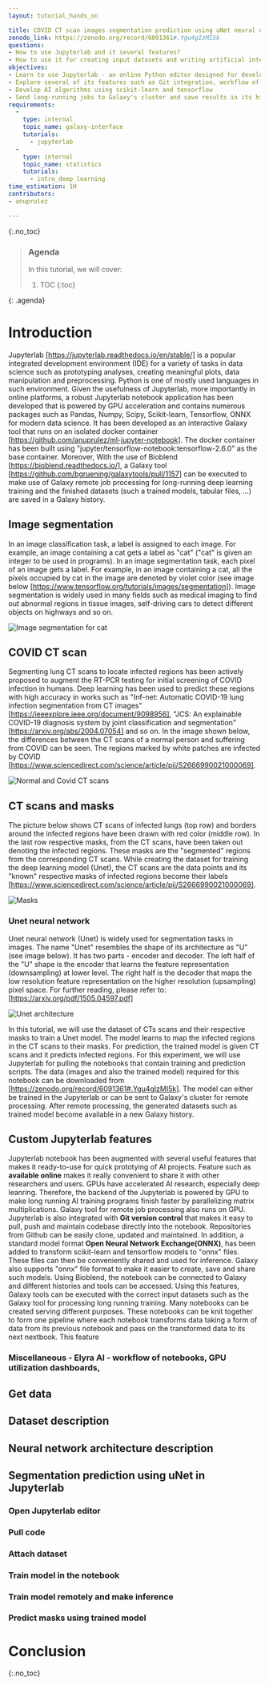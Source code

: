 ```yaml
---
layout: tutorial_hands_on

title: COVID CT scan images segmentation prediction using uNet neural network in GPU-powered Jupyterlab
zenodo_link: https://zenodo.org/record/6091361#.Ygu4gIzMI5k
questions:
- How to use Jupyterlab and it several features?
- How to use it for creating input datasets and writing artificial intelligence (AI) algorithms?
objectives:
- Learn to use Jupyterlab - an online Python editor designed for developing AI algorithms
- Explore several of its features such as Git integration, workflow of jupyter notebook, integration to Galaxy
- Develop AI algorithms using scikit-learn and tensorflow
- Send long-running jobs to Galaxy's cluster and save results in its history
requirements:
  -
    type: internal
    topic_name: galaxy-interface
    tutorials:
      - jupyterlab
  -
    type: internal
    topic_name: statistics
    tutorials:
      - intro_deep_learning
time_estimation: 1H
contributors:
- anuprulez

---
```


{:.no_toc}

> ### Agenda
>
> In this tutorial, we will cover:
>
> 1. TOC
> {:toc}
>
{: .agenda}

# Introduction
Jupyterlab [https://jupyterlab.readthedocs.io/en/stable/] is a popular integrated development environment (IDE) for a variety of tasks in data science such as prototyping analyses, creating meaningful plots, data manipulation and preprocessing. Python is one of mostly used languages in such environment. Given the usefulness of Jupyterlab, more importantly in online platforms, a robust Jupyterlab notebook application has been developed that is powered by GPU acceleration and contains numerous packages such as Pandas, Numpy, Scipy, Scikit-learn, Tensorflow, ONNX for modern data science. It has been developed as an interactive Galaxy tool that runs on an isolated docker container [https://github.com/anuprulez/ml-jupyter-notebook]. The docker container has been built using "jupyter/tensorflow-notebook:tensorflow-2.6.0" as the base container. Moreover, With the use of Bioblend [https://bioblend.readthedocs.io/], a Galaxy tool [https://github.com/bgruening/galaxytools/pull/1157] can be executed to make use of Galaxy remote job processing for long-running deep learning training and the finished datasets (such a trained models, tabular files, ...) are saved in a Galaxy history. 


## Image segmentation
In an image classification task, a label is assigned to each image. For example, an image containing a cat gets a label as "cat" ("cat" is given an integer to be used in programs). In an image segmentation task, each pixel of an image gets a label. For example, in an image containing a cat, all the pixels occupied by cat in the image are denoted by violet color (see image below [https://www.tensorflow.org/tutorials/images/segmentation]). Image segmentation is widely used in many fields such as medical imaging to find out abnormal regions in tissue images, self-driving cars to detect different objects on highways and so on.

![Image segmentation for cat](../../images/cat_segmentation.png "Image segmentation for cat. The outline of the violet section denoted by yellow color is cat's mask.")


## COVID CT scan
Segmenting lung CT scans to locate infected regions has been actively proposed to augment the RT-PCR testing for initial screening of COVID infection in humans. Deep learning has been used to predict these regions with high accuracy in works such as "Inf-net: Automatic COVID-19 lung infection segmentation from CT images" [https://ieeexplore.ieee.org/document/9098956], "JCS: An explainable COVID-19 diagnosis system by joint classification and segmentation" [https://arxiv.org/abs/2004.07054] and so on. In the image shown below, the differences between the CT scans of a normal person and suffering from COVID can be seen. The regions marked by white patches are infected by COVID [https://www.sciencedirect.com/science/article/pii/S2666990021000069].

![Normal and Covid CT scans](../../images/normal_covid_ct_scans.jpg "(Left) Lungs CT scan for normal person and (right) lungs CT scan for person having COVID-19.")


## CT scans and masks
The picture below shows CT scans of infected lungs (top row) and borders around the infected regions have been drawn with red color (middle row). In the last row respective masks, from the CT scans, have been taken out denoting the infected regions. These masks are the "segmented" regions from the corresponding CT scans. While creating the dataset for training the deep learning model (Unet), the CT scans are the data points and its "known" respective masks of infected regions become their labels [https://www.sciencedirect.com/science/article/pii/S2666990021000069]. 

![Masks](../../images/covid_ct_scan_masks.png "Picture shows CT scans and its masks of infected region (drawn with red color in images of the middle row).")

### Unet neural network
Unet neural network (Unet) is widely used for segmentation tasks in images. The name "Unet" resembles the shape of its architecture as "U" (see image below). It has two parts - encoder and decoder. The left half of the "U" shape is the encoder that learns the feature representation (downsampling) at lower level. The right half is the decoder that maps the low resolution feature representation on the higher resolution (upsampling) pixel space. For further reading, please refer to: [https://arxiv.org/pdf/1505.04597.pdf]

![Unet architecture](../../images/Unet.jpg "Architecture of Unet neural network for image segmentation")

In this tutorial, we will use the dataset of CTs scans and their respective masks to train a Unet model. The model learns to map the infected regions in the CT scans to their masks. For prediction, the trained model is given CT scans and it predicts infected regions. For this experiment, we will use Jupyterlab for pulling the notebooks that contain training and prediction scripts. The data (images and also the trained model) required for this notebook can be downloaded from [https://zenodo.org/record/6091361#.Ygu4gIzMI5k]. The model can either be trained in the Jupyterlab or can be sent to Galaxy's cluster for remote processing. After remote processing, the generated datasets such as trained model become available in a new Galaxy history.


## Custom Jupyterlab features
Jupyterlab notebook has been augmented with several useful features that makes it ready-to-use for quick prototying of AI projects. Feature such as **available online** makes it really convenient to share it with other researchers and users. GPUs have accelerated AI research, especially deep leanring. Therefore, the backend of the Jupyterlab is powered by GPU to make long running AI training programs finish faster by parallelizing matrix multiplications. Galaxy tool for remote job processing also runs on GPU. Jupyterlab is also integrated with **Git version control** that makes it easy to pull, push and maintain codebase directly into the notebook. Repositories from Github can be easily clone, updated and maintained. In addition, a standard model format **Open Neural Network Exchange(ONNX)**, has been added to transform scikit-learn and tensorflow models to "onnx" files. These files can then be conveniently shared and used for inference. Galaxy also supports "onnx" file format to make it easier to create, save and share such models. Using Bioblend, the notebook can be connected to Galaxy and different histories and tools can be accessed. Using this features, Galaxy tools can be executed with the correct input datasets such as the Galaxy tool for processing long running training. Many notebooks can be created serving different purposes. These notebooks can be knit together to form one pipeline where each notebook transforms data taking a form of data from its previous notebook and pass on the transformed data to its next nextbook. This feature 


### Miscellaneous - Elyra AI - workflow of notebooks, GPU utilization dashboards,


## Get data

## Dataset description

## Neural network architecture description

## Segmentation prediction using uNet in Jupyterlab

### Open Jupyterlab editor

### Pull code

### Attach dataset

### Train model in the notebook

### Train model remotely and make inference

### Predict masks using trained model

# Conclusion
{:.no_toc}
